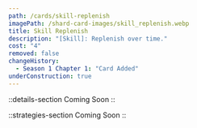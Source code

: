 ```yaml
---
path: /cards/skill-replenish
imagePath: /shard-card-images/skill_replenish.webp
title: Skill Replenish
description: "[Skill]: Replenish over time."
cost: "4"
removed: false
changeHistory:
  - Season 1 Chapter 1: "Card Added"
underConstruction: true
---
```


::details-section
Coming Soon
::

::strategies-section
Coming Soon
::
